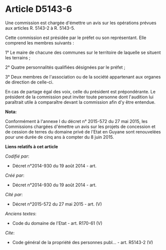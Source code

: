 # Article D5143-6

Une commission est chargée d'émettre un avis sur les opérations prévues aux articles R. 5143-2 à R. 5143-5.

Cette commission est présidée par le préfet ou son représentant. Elle comprend les membres suivants :

1° Le maire de chacune des communes sur le territoire de laquelle se situent les terrains ;

2° Quatre personnalités qualifiées désignées par le préfet ;

3° Deux membres de l'association ou de la société appartenant aux organes de direction de celle-ci.

En cas de partage égal des voix, celle du président est prépondérante. Le président de la commission peut inviter toute
personne dont l'audition lui paraîtrait utile à comparaître devant la commission afin d'y être entendue.

**Nota:**

Conformément à l'annexe I du décret n° 2015-572 du 27 mai 2015, les Commissions chargées d'émettre un avis sur les projets de
concession et de cession de terres du domaine privé de l'Etat en Guyane sont renouvelées pour une durée de cinq ans à compter
du 8 juin 2015.

**Liens relatifs à cet article**

_Codifié par_:

  - Décret n°2014-930 du 19 août 2014 - art.

_Créé par_:

  - Décret n°2014-930 du 19 août 2014 - art.

_Cité par_:

  - Décret n°2015-572 du 27 mai 2015 - art. (V)

_Anciens textes_:

  - Code du domaine de l'Etat - art. R170-61 (V)

_Cite_:

  - Code général de la propriété des personnes publ... - art. R5143-2 (V)
